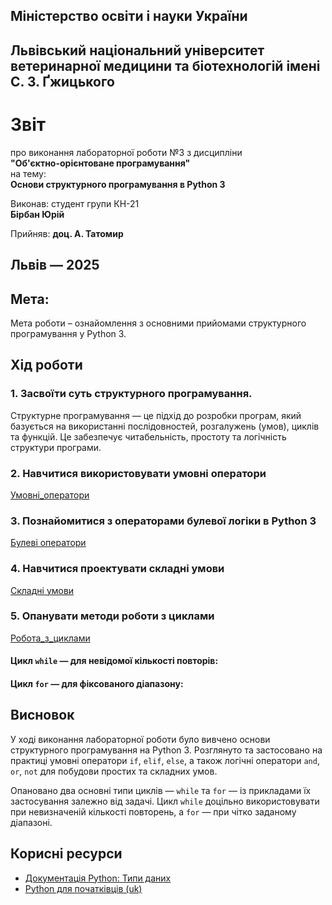## Міністерство освіти і науки України

## Львівський національний університет ветеринарної медицини та біотехнологій імені С. З. Ґжицького

# Звіт  
про виконання лабораторної роботи №3 з дисципліни  
**"Об'єктно-орієнтоване програмування"**  
на тему:  
**Основи структурного програмування в Python 3**  

Виконав: студент групи КН-21  
**Бірбан Юрій**

Прийняв: **доц. А. Татомир**

## Львів — 2025

## **Мета:**  
Мета роботи – ознайомлення з основними прийомами структурного програмування у Python 3.

## **Хід роботи**

### 1. Засвоїти суть структурного програмування.

Структурне програмування — це підхід до розробки програм, який базується на використанні послідовностей, розгалужень (умов), циклів та функцій. Це забезпечує читабельність, простоту та логічність структури програми.

### 2. Навчитися використовувати умовні оператори
[Умовні_оператори](ymovni_operator.py)
### 3. Познайомитися з операторами булевої логіки в Python 3
[Булеві оператори](boolean_logic.py)
### 4. Навчитися проектувати складні умови
[Складні умови](difficult_conditions.py)
### 5. Опанувати методи роботи з циклами
[Робота_з_циклами](working_with_cycles.py)
#### Цикл `while` — для невідомої кількості повторів:

#### Цикл `for` — для фіксованого діапазону:

## **Висновок**

У ході виконання лабораторної роботи було вивчено основи структурного програмування на Python 3. Розглянуто та застосовано на практиці умовні оператори `if`, `elif`, `else`, а також логічні оператори `and`, `or`, `not` для побудови простих та складних умов.

Опановано два основні типи циклів — `while` та `for` — із прикладами їх застосування залежно від задачі. Цикл `while` доцільно використовувати при невизначеній кількості повторень, а `for` — при чітко заданому діапазоні.

## Корисні ресурси

- [Документація Python: Типи даних](https://www.learnpython.org/en/Variables_and_Types)
- [Python для початківців (uk)](https://uk.wikipedia.org/wiki/Python)